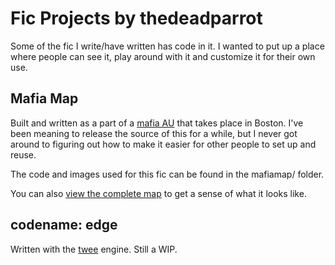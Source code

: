 Fic Projects by thedeadparrot
==============================

Some of the fic I write/have written has code in it. I wanted to put up a place where people can see it, play around with it and customize it for their own use.

Mafia Map
----------

Built and written as a part of a [mafia AU](http://archiveofourown.org/series/9888) that takes place in Boston. I've been meaning to release the source of this for a while, but I never got around to figuring out how to make it easier for other people to set up and reuse.

The code and images used for this fic can be found in the mafiamap/ folder.

You can also [view the complete map](http://thedeadparrot.github.io/mafiamap/mafiamap.html) to get a sense of what it looks like.


codename: edge
--------------

Written with the [twee](http://gimcrackd.com/etc/src/) engine. Still a WIP.
